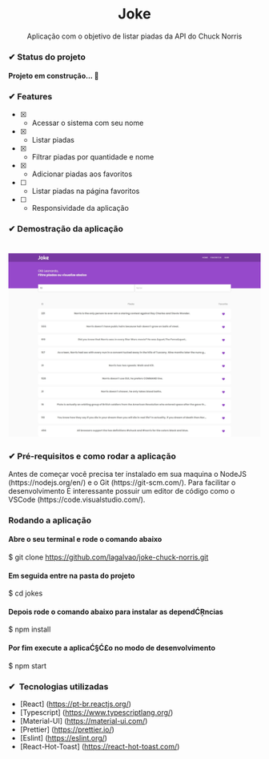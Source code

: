 <h1 align="center">Joke</h1>
<p align="center">Aplicação com o objetivo de listar piadas da API do Chuck Norris</p>

<h3>✔ Status do projeto</h3>
<h4>Projeto em construção... 🧱</h4>

### ✔ Features

- [x] - Acessar o sistema com seu nome
- [x] - Listar piadas
- [x] - Filtrar piadas por quantidade e nome
- [x] - Adicionar piadas aos favoritos
- [ ] - Listar piadas na página favoritos
- [ ] - Responsividade da aplicação

<h3>✔ Demostração da aplicação</h3>
<h1 align="center">
  <img alt="Joke" src="./src/assets/app.jpeg" />
</h1>

<h3>✔ Pré-requisitos e como rodar a aplicação</h3>
<p>Antes de começar você precisa ter instalado em sua maquina o NodeJS (https://nodejs.org/en/) e o Git (https://git-scm.com/).
Para facilitar o desenvolvimento É interessante possuir um editor de código como o VSCode (https://code.visualstudio.com/).</p>

### Rodando a aplicação

#### Abre o seu terminal e rode o comando abaixo

$ git clone https://github.com/lagalvao/joke-chuck-norris.git

#### Em seguida entre na pasta do projeto

$ cd jokes

#### Depois rode o comando abaixo para instalar as dependĆŖncias

$ npm install

#### Por fim execute a aplicaĆ§Ć£o no modo de desenvolvimento

$ npm start

### ✔  Tecnologias utilizadas

- [React] (https://pt-br.reactjs.org/)
- [Typescript] (https://www.typescriptlang.org/)
- [Material-UI] (https://material-ui.com/)
- [Prettier] (https://prettier.io/)
- [Eslint] (https://eslint.org/)
- [React-Hot-Toast] (https://react-hot-toast.com/)
